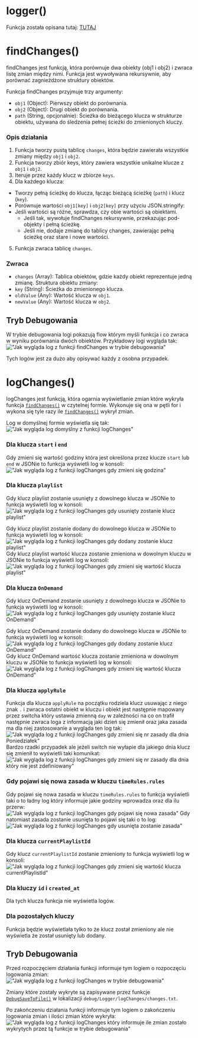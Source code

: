 # logger()

Funkcja została opisana tutaj: [TUTAJ](https://github.com/PFilip08/elektron-radio-player/blob/master/docs/Logger.md)

# findChanges()

findChanges jest funkcją, która porównuje dwa obiekty (obj1 i obj2) i zwraca listę zmian między nimi. Funkcja jest wywoływana rekursywnie, aby porównać zagnieżdżone struktury obiektów.

Funkcja findChanges przyjmuje trzy argumenty:

- `obj1` (Object): Pierwszy obiekt do porównania.
- `obj2` (Object): Drugi obiekt do porównania.
- `path` (String, opcjonalnie): Ścieżka do bieżącego klucza w strukturze obiektu, używana do śledzenia pełnej ścieżki do zmienionych kluczy.

### Opis działania

1. Funkcja tworzy pustą tablicę `changes`, która będzie zawierała wszystkie zmiany między `obj1` i `obj2`.
2. Funkcja tworzy zbiór keys, który zawiera wszystkie unikalne klucze z `obj1` i `obj2`.
3. Iteruje przez każdy klucz w zbiorze `keys`.
4. Dla każdego klucza:

- Tworzy pełną ścieżkę do klucza, łącząc bieżącą ścieżkę (`path`) i klucz (`key`).
- Porównuje wartości `obj1[key]` i `obj2[key]` przy użyciu JSON.stringify:
- Jeśli wartości są różne, sprawdza, czy obie wartości są obiektami.
  - Jeśli tak, wywołuje findChanges rekursywnie, przekazując pod-objekty i pełną ścieżkę.
  - Jeśli nie, dodaje zmianę do tablicy changes, zawierając pełną ścieżkę oraz stare i nowe wartości.

5. Funkcja zwraca tablicę `changes`.

### Zwraca

- `changes` (Array): Tablica obiektów, gdzie każdy obiekt reprezentuje jedną zmianę. Struktura obiektu zmiany:
- `key` (String): Ścieżka do zmienionego klucza.
- `oldValue` (Any): Wartość klucza w `obj1`.
- `newValue` (Any): Wartość klucza w `obj2`.

## Tryb Debugowania

W trybie debugowania logi pokazują flow którym myśli funkcja i co zwraca w wyniku porównania dwóch obiektów. Przykładowy logi wygląda tak:
!["Jak wygląda log z funkcji findChanges w trybie debugowania"](https://i.imgur.com/ZzZi3RL.png)

Tych logów jest za dużo aby opisywać każdy z osobna przypadek.

# logChanges()

logChanges jest funkcją, która ogarnia wyświetlanie zmian które wykryła funkcja [`findChanges()`](https://github.com/PFilip08/elektron-radio-player/blob/master/docs/Dokumentacja%20Funkcji/Logger.js.md#findchanges) w czytelnej formie. Wykonuje się ona w pętli for i wykona się tyle razy ile [`findChanges()`](https://github.com/PFilip08/elektron-radio-player/blob/master/docs/Dokumentacja%20Funkcji/Logger.js.md#findchanges) wykrył zmian.

Log w domyślnej formie wyświetla się tak:
!["Jak wygląda log domyślny z funkcji logChanges"](https://i.imgur.com/9y6FaPV.png)

### Dla klucza `start` i `end`

Gdy zmieni się wartość godziny która jest określona przez klucze `start` lub `end` w JSONie to funkcja wyświetli log w konsoli:
!["Jak wygląda log z funkcji logChanges gdy zmieni się godzina"](https://i.imgur.com/yC9EYZI.png)

### Dla klucza `playlist`

Gdy klucz playlist zostanie usunięty z dowolnego klucza w JSONie to funkcja wyświetli log w konsoli:
!["Jak wygląda log z funkcji logChanges gdy usunięty zostanie klucz playlist"](https://i.imgur.com/8YxXf4R.png)

Gdy klucz playlist zostanie dodany do dowolnego klucza w JSONie to funkcja wyświetli log w konsoli:
!["Jak wygląda log z funkcji logChanges gdy dodany zostanie klucz playlist"](https://i.imgur.com/vCBV2gg.png)
Gdy klucz playlist wartość klucza zostanie zmieniona w dowolnym kluczu w JSONie to funkcja wyświetli log w konsoli:
!["Jak wygląda log z funkcji logChanges gdy zmieni się wartość klucza playlist"](https://i.imgur.com/Sr5LEby.png)

### Dla klucza `OnDemand`

Gdy klucz OnDemand zostanie usunięty z dowolnego klucza w JSONie to funkcja wyświetli log w konsoli:
!["Jak wygląda log z funkcji logChanges gdy usunięty zostanie klucz OnDemand"](https://i.imgur.com/0lHEohZ.png)

Gdy klucz OnDemand zostanie dodany do dowolnego klucza w JSONie to funkcja wyświetli log w konsoli:
!["Jak wygląda log z funkcji logChanges gdy dodany zostanie klucz OnDemand"](https://i.imgur.com/sug4Wfv.png)
Gdy klucz OnDemand wartość klucza zostanie zmieniona w dowolnym kluczu w JSONie to funkcja wyświetli log w konsoli:
!["Jak wygląda log z funkcji logChanges gdy zmieni się wartość klucza OnDemand"](https://i.imgur.com/1Q4AktC.png)

### Dla klucza `applyRule`

Funkcja dla klucza `applyRule` na początku rodziela klucz usuwając z niego znak `.` i zwraca ostatni obiekt w kluczu i obiekt jest następnie mapowany przez switcha który ustawia zmienną `day` w zależności na co on trafił następnie zwraca loga z informacją jaki dzień się zmienił oraz jaka zasada ma dla niej zastosowanie a wygląda ten log tak:
!["Jak wygląda log z funkcji logChanges gdy zmieni się nr zasady dla dnia Poniedziałek"](https://i.imgur.com/BwzEwsb.png)
Bardzo rzadki przypadek ale jeżeli switch nie wyłapie dla jakiego dnia klucz się zmienił to wyświetli taki komunikat:
!["Jak wygląda log z funkcji logChanges gdy zmieni się nr zasady dla dnia który nie jest zdefiniowany"](https://i.imgur.com/CCyWD2A.png)

### Gdy pojawi się nowa zasada w kluczu `timeRules.rules`

Gdy pojawi się nowa zasada w kluczu `timeRules.rules` to funkcja wyświetli taki o to ładny log który informuje jakie godziny wprowadza oraz dla ilu przerw:
!["Jak wygląda log z funkcji logChanges gdy pojawi się nowa zasada"](https://i.imgur.com/9YYfkzc.png)
Gdy natomiast zasada zostanie usunięta to pojawi się taki o to log:
!["Jak wygląda log z funkcji logChanges gdy usunięta zostanie zasada"](https://i.imgur.com/rq3wKJa.png)

### Dla klucza `currentPlaylistId`

Gdy klucz `currentPlaylistId` zostanie zmieniony to funkcja wyświetli log w konsoli:
!["Jak wygląda log z funkcji logChanges gdy zmieni się wartość klucza currentPlaylistId"](https://i.imgur.com/sXBWxHG.png)

### Dla kluczy `id` i `created_at`

Dla tych klucza funkcja nie wyświetla logów.

### Dla pozostałych kluczy

Funkcja będzie wyświetlała tylko to że klucz został zmieniony ale nie wyświetla że został usunięty lub dodany.

## Tryb Debugowania

Przed rozpoczęciem działania funkcji informuje tym logiem o rozpoczęciu logowania zmian:
!["Jak wygląda log z funkcji logChanges w trybie debugowania"](https://i.imgur.com/Aofi3J9.png)

Zmiany które zostały wykryte są zapisywane przez funkcje [`DebugSaveToFile()`](https://github.com/PFilip08/elektron-radio-player/blob/master/docs/Dokumentacja%20Funkcji/DebugMode.js.md#debugsavetofile) w lokalizacji `debug/Logger/logChanges/changes.txt`.

Po zakończeniu działania funkcji informuje tym logiem o zakończeniu logowania zmian i ilości zmian które wykryła:
!["Jak wygląda log z funkcji logChanges który informuje ile zmian zostało wykrytych przez tą funkcje w trybie debugowania"](https://i.imgur.com/FWuG4bP.png)